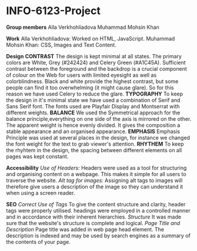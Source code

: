 # INFO-6123-Project

**Group members**
Alla Verkhohliadova
Muhammad Mohsin Khan

**Work**
Alla Verkhohliadova:
Worked on HTML, JavaScript.
Muhammad Mohsin Khan:
CSS, Images and Text Content.

**Design**
**CONTRAST** The design is kept minimal at all states. The primary colors are White, Grey (#242424) and Celery Green (#A1C45A). Sufficient contrast between the foreground and the backdrop is a crucial component of colour on the Web for users with limited eyesight as well as colorblindness. Black and white provide the highest contrast, but some people can find it too overwhelming (it might cause glare). So for this reason we have used Celery to reduce the glare.
**TYPOGRAPHY** To keep the design in it's minimal state we have used a combination of Serif and Sans Serif font. The fonts used are Playfair Display and Montserrat with different weights.
**BALANCE** We used the Symmetrical approach for the balance principle,everything on one side of the axis is mirrored on the other. The apparent weight is hence evenly divided. It gives the composition a stable appearance and an organised appearance.
**EMPHASIS** Emphasis Principle was used at several places in the design, for instance we changed the font weight for the text to grab viewer's attention.
**RHYTHEM** To keep the rhyhtem in the design, the spacing between different elements on all pages was kept constant.

**Accessibility**
_Use of Headers:_
Headers were used as a tool for structuring and organising content on a webpage. This makes it simple for all users to traverse the website.
_Alt tag for images:_
Assigning alt tags to images will therefore give users a description of the image so they can understand it when using a screen reader.

**SEO**
_Correct Use of Tags_ 
To give the content structure and clarity, header tags were properly utilised. headings were employed in a controlled manner and in accordance with their inherent hierarchies.
_Structure_
It was made sure that the website's structure is complete and logical.
_Page Title and Description_
Page title was added in web page head element. The description is indexed and may be used by search engines as a summary of the contents of your page.





